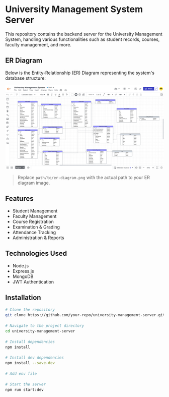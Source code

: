 # University Management System Server

This repository contains the backend server for the University Management System, handling various functionalities such as student records, courses, faculty management, and more.

## ER Diagram

Below is the Entity-Relationship (ER) Diagram representing the system's database structure:

![ER Diagram](./public/er-diagram.png)

> Replace `path/to/er-diagram.png` with the actual path to your ER diagram image.

## Features

- Student Management
- Faculty Management
- Course Registration
- Examination & Grading
- Attendance Tracking
- Administration & Reports

## Technologies Used

- Node.js
- Express.js
- MongoDB
- JWT Authentication

## Installation

```bash
# Clone the repository
git clone https://github.com/your-repo/university-management-server.git

# Navigate to the project directory
cd university-management-server

# Install dependencies
npm install

# Install dev dependencies
npm install --save-dev

# Add env file

# Start the server
npm run start:dev
```
